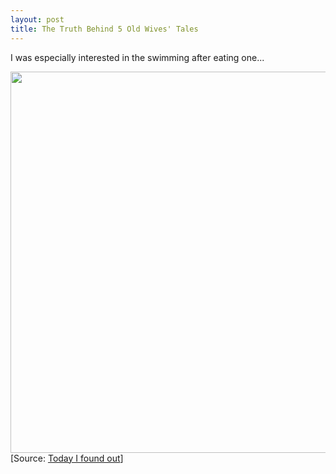 ```yaml
---
layout: post
title: The Truth Behind 5 Old Wives' Tales
---
```


I was especially interested in the swimming after eating one...

<a href="http://www.todayifoundout.com/index.php/2011/12/the-truth-behind-5-old-wives-tales/"><img title="The Truth Behind 5 Old Wives Tales" src="http://www.todayifoundout.com/wp-content/uploads/2011/12/Old-Wives-Tales-copy.jpg" alt="" width="610" border="0" /></a> [Source: <a href='http://www.todayifoundout.com'>Today I found out</a>]